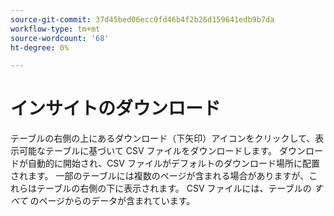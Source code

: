 ```yaml
---
source-git-commit: 37d45bed06ecc0fd46b4f2b26d159641edb9b7da
workflow-type: tm+mt
source-wordcount: '68'
ht-degree: 0%

---
```

# インサイトのダウンロード

テーブルの右側の上にあるダウンロード（下矢印）アイコンをクリックして、表示可能なテーブルに基づいて CSV ファイルをダウンロードします。 ダウンロードが自動的に開始され、CSV ファイルがデフォルトのダウンロード場所に配置されます。 一部のテーブルには複数のページが含まれる場合がありますが、これらはテーブルの右側の下に表示されます。 CSV ファイルには、テーブルの _すべて_ のページからのデータが含まれています。
